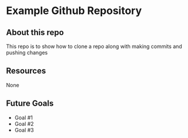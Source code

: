 # Example Github Repository
## About this repo
This repo is to show how to clone a repo along with making commits and pushing changes

## Resources
None

## Future Goals
* Goal #1
* Goal #2
* Goal #3